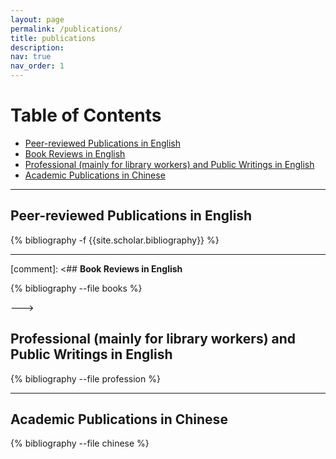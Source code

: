 ```yaml
---
layout: page
permalink: /publications/
title: publications
description: 
nav: true
nav_order: 1
---
```





# Table of Contents
- [Peer-reviewed Publications in English](#peer-reviewed-publications-in-english)
- [Book Reviews in English](#book-reviews-in-english)
- [Professional (mainly for library workers) and Public Writings in English](#professional-mainly-for-library-workers-and-public-writings-in-english)
- [Academic Publications in Chinese](#academic-publications-in-chinese)






---
## **Peer-reviewed Publications in English**
<!-- _pages/publications.md -->
<div class="publications">

{% bibliography -f {{site.scholar.bibliography}} %}

</div>

---
[comment]: <## **Book Reviews in English**
<!-- _pages/publications.md -->
<div class="books">

{% bibliography --file books %}

</div>

--->


## **Professional (mainly for library workers) and Public Writings in English**
<!-- _pages/publications.md -->
<div class="publications_profession">

{% bibliography --file profession %}

</div>

---

## **Academic Publications in Chinese**
<!-- _pages/publications.md -->
<div class="publications_chinese">

{% bibliography --file chinese %}

</div>